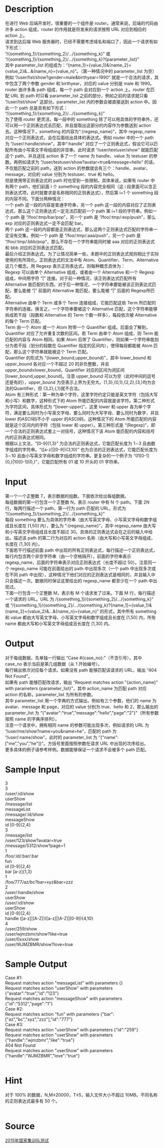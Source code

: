 
# Description

<div class="content"><div>在进行 Web 后端开发时，很重要的一个组件是 router。通常来说，后端的代码由许多 action 组成，router 的作用就是将发来的请求按照 URL 对应到相应的 action 上。</div>
<div>请求到达后端 Web 服务器时，已经不需要考虑域名和端口了，因此一个请求有如下形式：</div>
<div>“/{something_1}/{something_2}/.../{something_k}” 或 “/{something_1}/{something_2}/.../{something_k}?{parameter_list}”</div>
<div>其中 parameter_list 的组成为：“{name_1}={value_1}&amp;{name_2}={value_2}&amp;...&amp;{name_n}={value_n}”。（第一种情况中的 parameter_list 为空）</div>
<div>例如 “/user/list/show?gender=male&amp;birthyear=1990” 就是一个合法的请求，其中包含了两个参数 gender 和 birthyear，对应的 value 分别是 male 和 1990。</div>
<div>router 由许多条 path 组成，每一个 path 会对应到一个 action 上。router 在匹配 URL 到 path 时只看 parameter_list 之前的部分，例如之前的请求就只看 “/user/list/show” 这部分。parameter_list 内的参数会被直接送到 action 中。因此一个 path 总是具有如下形式：</div>
<div>“/{something_1}/{something_2}/.../{something_k}”</div>
<div>为了使得 router 更灵活，每一段中的 something 除了可以用具体的字符串外，还可以用一个正则表达式去匹配，并且提取出这部分的内容作为参数送到 action 去。这种情况下，something 的内容为“:{regexp_name}”，其中 regexp_name 对应一个正则表达式，会在后面给出具体的表达式。例如 router 中的一个 path 为 “/user/:handle/show”，其中“:handle” 对应了一个正则表达式，假设它可以匹配所有由小写英文字母组成的非空串。此时请求 “/user/testuser/show” 就能匹配这个 path，并且送往 action 多了一个 name 为 handle、value 为 testuser 的参数。再例如请求为 “/user/testuser/show?avatar=true&amp;message=hello” 的话，不仅能匹配之前的 path，送到 action 的参数就会有三个：handle、avatar、message，对应的 value 分别为 testuser、true 和 hello。</div>
<div>但是使用带正则表达式的 path 时也受到一些限制。具体来说，如果有 router 中有两个 path，他们前面 i 个 something 段的内容完全相同（这 i 段里面可以含正则表达式项，此时就要求是名称相同的正则表达式），然后第 i+1 个 something 段的内容不同。下面分两种情况：</div>
<div>一个 path 这一段的内容是普通字符串，另一个 path 这一段的内容对应了正则表达式，那么这个正则表达式一定无法匹配前一个 path 第 i+1 段的字符串。例如一个 path 是 “/foo/:tmp/bar/pop”，另一个 path 是 “/foo/:tmp/:exp/push”，那么 exp 对应的正则表达式一定不会匹配 bar。</div>
<div>两个 path 这一段的内容都是正则表达式，那么这两个正则表达式匹配的字符串一定没有交集。例如一个 path 是 “/foo/:tmp/:aaa/push”，另一个 path 是 “/foo/:tmp/:bbb/pop”，那么不存在一个字符串能同时被 aaa 对应的正则表达式和 bbb 对应的正则表达式匹配。</div>
<div>最后介绍正则表达式。为了让情况简单一些，本题中的正则表达式规则相比于实际使用的有所简化。正则表达式的文法中有 Atom、Quantifier、Term、Alternative 这几个概念。用 Regexp 表示正则表达式，则每种概念具体为：</div>
<div>Regexp 可以由单个 Alternative 组成，或者由一个 Alternative 和一个 Regexp 组成，中间用字符 “|” 连接。对于前一种情况，该正则表达式匹配所有 Alternative 能匹配的东西。对于后一种情况，一个字符串要能被该正则表达式匹配，要么能被 “|” 前面的 Alternative 能匹配，要么能被 “|” 后面的 Regexp所匹配。</div>
<div>Alternative 由单个 Term 或多个 Term 连接组成，它能匹配这些 Term 所匹配的字符串的连接。换言之，一个字符串要被这个 Alternative 匹配，这个字符串能够拆成若干段（段数和 Alternative 的 Term 个数一样多），每段依次被 Alternative 的每个 Term 匹配。</div>
<div>Term 由一个 Atom 或一个 Atom 附带一个 Quantifier 组成。后面会了解到，Quantifier 对应了允许重复次数的区间。若 Term 由单个 Atom 组成，则 Term 能匹配的内容与 Atom 相同。如果 Atom 后带了 Quantifier，则如果一个字符串能划分为若干段（划分的段数在 Quantifier 指定的区间内），使得每段都能被 Atom 匹配，那么这个字符串就能被这个 Term 匹配。</div>
<div>Quantifier 的形式为 “{lower_bound,upper_bound}”，其中 lower_bound 和 upper_bound 各对应一个不超过 20 的非负整数，并且 upper_bound≥lower_bound，Quantifier 对应的区间为闭区间 [lower_bound,upper_bound]。注意 upper_bound 可以为空（此时中间的逗号还是有的），upper_bound 为空表示上界为无穷大。{1,3},{0,1},{2,2},{3,}均为合法的Quantifier，但 {3,2},{,1}就不合法。</div>
<div>Atom 有三种形式：第一种为单个字符，这里字符约定只能是英文字符（包括大写和小写）和数字，这种形式下的 Atom 所能匹配的内容就是该字符。第二种形式为字符区间，具体形式为 “[lower-upper]”，这里 lower 和 upper 各为单个字符，满足要么同时为小写英文字母、要么同时为大写字母、要么同时为数字，并且 lower 的ASCII码不小于 upper 的ASCII码，这种情况下的 Atom 所能匹配的内容就是这个区间内的字符（包括 lower 和 upper）。第三种形式是 “(Regexp)”，即一个合法的正则表达式套上一对括号，这种情况下该 Atom 能匹配的内容和括号内的正则表达式相同。</div>
<div>根据以上文法，“[0-9]{1,3}” 为合法的正则表达式，它能匹配长度为 1∼3 且由数字组成的字符串。“([a-z]|[0-9]){3,10}” 也为合法的正则表达式，它能匹配长度为 3∼10 且由小写英文字母和数字组成的字符串。更复杂的一个例子为 “01[0-1]{0,}|10[0-1]{0,}”，它能匹配所有 01 或 10 开头的 01 字符串。</div>
<div></div>
<p></p></div>

# Input

<div class="content"><div>第一个一个正整数 T，表示数据的组数。下面依次给出每组数据。</div>
<div>每组数据的第一行包含一个正整数 N，表示 router 中有 N 个 path。下面 2N 行，每两行描述一个 path，第一行为 path 匹配的 URL，形式为</div>
<div>“/{something_1}/{something_2}/.../{something_k}”</div>
<div>每段 something 要么为具体的字符串（由大写英文字母、小写英文字母和数字组成且长度在 [1,50] 内），要么为 “:{regexp_name}”，其中 regexp_name 由大写和小写英文字母组成且长度不超过 30。具体的正则表达式会在之后的输入中给出。描述该 path 的第二行为对应的 action 名称（由大写和小写英文字母组成，长度在 [1,30] 内）。</div>
<div>下面若干行描述前面 path 中出现的所有正则表达式，每行描述一个正则表达式，每行内包含两个非空字符串（由一个空格隔开），前面的字符串表示 regexp_name，后面的字符串表示对应正则表达式（长度不超过 50）。注意同一个 regexp_name 可能在前面给出的 path 中出现多次（一个 path 中出现多次或在不同 path 中出现），这种情况下他们对应的正则表达式是相同的，并且输入中只会描述一次。数据同时保证这里给出的 regexp_name 都至少在一个 path 中出现过。</div>
<div>下面一行包含一个正整数 M，表示有 M 个请求发了过来。下面 M 行，每行描述一个请求的 URL。URL 为 /{something_1}/{something_2}/.../{something_k}” 或 “/{something_1}/{something_2}/.../{something_k}?{name_1}={value_1}&amp;{name_2}={value_2}&amp;...&amp;{name_n}={value_n}” 的形式，其中所有 something 和 value 都由大写英文字母、小写英文字母和数字组成且长度在 [1,50] 内，所有 name 都由大写和小写英文字母组成且长度在 [1,30] 内。</div>
<div></div>
<p></p></div>

# Output

<div class="content"><div>对于每组数据，先单独一行输出 “Case #{case_no}:”（不含引号），其中 case_no 表示当前是第几组数据（从 1 开始编号）。</div>
<div>每行输出依次对应每个请求。如果没有 path 能够匹配该请求的 URL，输出 “404 Not Found”。</div>
<div>如果有 path 能够匹配改请求，输出 “Request matches action &#34;{action_name}&#34; with parameters {parameter_list}”，其中 action_name 为匹配 path 对应 action 的名称，parameter_list 为所有的参数。</div>
<div>其中 parameter_list 用一个字典的方式输出。例如有三个参数，他们的 name 为 avatar、message 和 page，对应的 value 分别为 true、hello 和 2，那么输出的 parameter_list 为 “{&#34;avatar&#34;:&#34;true&#34;,&#34;message&#34;:&#34;hello&#34;,&#34;page&#34;:&#34;2&#34;}”（所有参数按照 name 的字典序排列）。</div>
<div>注意一个请求中，拥有相同 name 的参数可能出现多次，例如请求的 URL 为 “/user/me/show?name=you&amp;name=he”，匹配的 path 为 “/user/:name/show”，此时的 parameter_list 为 “{&#34;name&#34;:[&#34;me&#34;,&#34;you&#34;,&#34;he&#34;]}”。方括号里面按照参数在请求 URL 中出现的次序给出。</div>
<div>更多具体的例子请参考样例。数据能够保证一个请求不会被多个 path 匹配。</div>
<div></div>
<p></p></div>

# Sample Input

<div class="content"><span class="sampledata">3<br/>
3<br/>
/user/:id/show<br/>
userShow<br/>
/message/list<br/>
messageList<br/>
/message/:id/show<br/>
messageShow<br/>
id [0-9]{2,4}<br/>
3<br/>
/message/list<br/>
/user/123/show?avatar=true<br/>
/message/5312/show?page=1<br/>
1<br/>
/foo/:id/:bar/:bar<br/>
fun<br/>
id [0-9]{2,4}<br/>
bar [a-z]{1,3}<br/>
1<br/>
/foo/777/az/bc?bar=xyz&amp;bar=zzz<br/>
2<br/>
/user/:handle/show<br/>
userShow<br/>
/user/:id/show<br/>
userShow<br/>
id [0-9]{2,4}<br/>
handle ([a-z]|[A-Z])([a-z]|[A-Z]|[0-9]){4,10}<br/>
4<br/>
/user/259/show<br/>
/user/wjmzbmr/show?like=true<br/>
/user/0xxx/show<br/>
/user/WJMZBMR/show?love=true</span></div>

# Sample Output

<div class="content"><span class="sampledata">Case #1:<br/>
Request matches action &#34;messageList&#34; with parameters {}<br/>
Request matches action &#34;userShow&#34; with parameters {&#34;avatar&#34;:&#34;true&#34;,&#34;id&#34;:&#34;123&#34;}<br/>
Request matches action &#34;messageShow&#34; with parameters {&#34;id&#34;:&#34;5312&#34;,&#34;page&#34;:&#34;1&#34;}<br/>
Case #2:<br/>
Request matches action &#34;fun&#34; with parameters {&#34;bar&#34;:[&#34;az&#34;,&#34;bc&#34;,&#34;xyz&#34;,&#34;zzz&#34;],&#34;id&#34;:&#34;777&#34;}<br/>
Case #3:<br/>
Request matches action &#34;userShow&#34; with parameters {&#34;id&#34;:&#34;259&#34;}<br/>
Request matches action &#34;userShow&#34; with parameters {&#34;handle&#34;:&#34;wjmzbmr&#34;,&#34;like&#34;:&#34;true&#34;}<br/>
404 Not Found<br/>
Request matches action &#34;userShow&#34; with parameters {&#34;handle&#34;:&#34;WJMZBMR&#34;,&#34;love&#34;:&#34;true&#34;}<br/>
<br/>
</span></div>

# Hint

<div class="content"><p></p><div>对于 100% 的数据，N,M≤20000，T≤5，输入文件大小不超过 10MB。不同名称的正则表达式最多有 50 个。</div><br/>
<p></p><p></p></div>

# Source

<div class="content"><p><a href="problemset.php?search=2015年国家集训队测试">2015年国家集训队测试</a></p></div>

